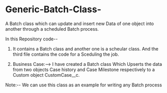 # Generic-Batch-Class-
A  Batch class which can update and insert new Data of one object into another through a scheduled Batch process.

In this Repository code--

1) It contains a Batch class and another one is a scheular class. And the third file contains the code for a Sceduling the job.

2) Business Case:--> I have created a Batch class Which   Upserts the data from two objects Case history and Case  Milestone respectively to a Custom object CustomCase__c.


Note:-- We can use this class as an example for writing any Batch process

